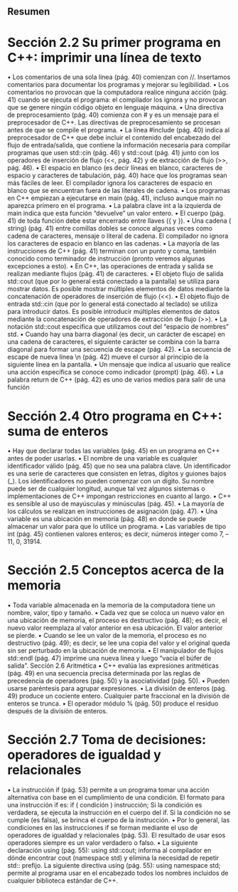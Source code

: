 ## Resumen
# Sección 2.2 Su primer programa en C++: imprimir una línea de texto
•	 Los comentarios de una sola línea (pág. 40) comienzan con //. Insertamos comentarios para documentar los
   programas y mejorar su legibilidad.
•	 Los comentarios no provocan que la computadora realice ninguna acción (pág. 41) cuando se ejecuta el programa: el compilador los ignora y no provocan que se genere ningún código objeto en lenguaje máquina.
•	 Una directiva de preprocesamiento (pág. 40) comienza con # y es un mensaje para el preprocesador de C++. Las
   directivas de preprocesamiento se procesan antes de que se compile el programa.
•	 La línea #include <iostream> (pág. 40) indica al preprocesador de C++ que debe incluir el contenido del encabezado del flujo de entrada/salida, que contiene la información necesaria para compilar programas que usen
   std::cin (pág. 46) y std::cout (pág. 41) junto con los operadores de inserción de flujo (<<, pág. 42) y de extracción de flujo (>>, pág. 46).
•	 El espacio en blanco (es decir líneas en blanco, caracteres de espacio y caracteres de tabulación, pág. 40) hace
   que los programas sean más fáciles de leer. El compilador ignora los caracteres de espacio en blanco que se encuentran fuera de las literales de cadena.
•	 Los programas en C++ empiezan a ejecutarse en main (pág. 41), incluso aunque main no aparezca primero en el
   programa.
•	 La palabra clave int a la izquierda de main indica que esta función “devuelve” un valor entero.
•	 El cuerpo (pág. 41) de toda función debe estar encerrado entre llaves ({ y }).
•	 Una cadena ( string) (pág. 41) entre comillas dobles se conoce algunas veces como cadena de caracteres, mensaje o literal de cadena. El compilador no ignora los caracteres de espacio en blanco en las cadenas.
•	 La mayoría de las instrucciones de C++ (pág. 41) terminan con un punto y coma, también conocido como
   terminador de instrucción (pronto veremos algunas excepciones a esto).
•	 En C++, las operaciones de entrada y salida se realizan mediante flujos (pág. 41) de caracteres.
•	 El objeto flujo de salida std::cout (que por lo general está conectado a la pantalla) se utiliza para mostrar
   datos. Es posible mostrar múltiples elementos de datos mediante la concatenación de operadores de inserción
   de flujo (<<).
•	 El objeto flujo de entrada std::cin (que por lo general está conectado al teclado) se utiliza para introducir datos.
   Es posible introducir múltiples elementos de datos mediante la concatenación de operadores de extracción de
   flujo (>>).
•	 La notación std::cout especifica que utilizamos cout del “espacio de nombres” std.
•	 Cuando hay una barra diagonal (es decir, un carácter de escape) en una cadena de caracteres, el siguiente carácter se combina con la barra diagonal para formar una secuencia de escape (pág. 42).
•	 La secuencia de escape de nueva línea \n (pág. 42) mueve el cursor al principio de la siguiente línea en la pantalla.
•	 Un mensaje que indica al usuario que realice una acción específica se conoce como indicador (prompt)
   (pág. 46).
•	 La palabra return de C++ (pág. 42) es uno de varios medios para salir de una función
# Sección 2.4 Otro programa en C++: suma de enteros
•	 Hay que declarar todas las variables (pág. 45) en un programa en C++ antes de poder usarlas.
•	 El nombre de una variable es cualquier identificador válido (pág. 45) que no sea una palabra clave. Un identificador es una serie de caracteres que consisten en letras, dígitos y guiones bajos (_). Los identificadores no pueden
   comenzar con un dígito. Su nombre puede ser de cualquier longitud, aunque tal vez algunos sistemas o implementaciones de C++ impongan restricciones en cuanto al largo.
•	 C++ es sensible al uso de mayúsculas y minúsculas (pág. 45).
•	 La mayoría de los cálculos se realizan en instrucciones de asignación (pág. 47).
•	 Una variable es una ubicación en memoria (pág. 48) en donde se puede almacenar un valor para que lo utilice
   un programa.
•	 Las variables de tipo int (pág. 45) contienen valores enteros; es decir, números integer como 7, –11, 0, 31914.
# Sección 2.5 Conceptos acerca de la memoria
•	 Toda variable almacenada en la memoria de la computadora tiene un nombre, valor, tipo y tamaño.
•	 Cada vez que se coloca un nuevo valor en una ubicación de memoria, el proceso es destructivo (pág. 48); es
   decir, el nuevo valor reemplaza al valor anterior en esa ubicación. El valor anterior se pierde.
•	 Cuando se lee un valor de la memoria, el proceso es no destructivo (pág. 49); es decir, se lee una copia del valor
   y el original queda sin ser perturbado en la ubicación de memoria.
•	 El manipulador de flujos std::endl (pág. 47) imprime una nueva línea y luego “vacía el búfer de salida”.
   Sección 2.6 Aritmética
•	 C++ evalúa las expresiones aritméticas (pág. 49) en una secuencia precisa determinada por las reglas de precedencia de operadores (pág. 50) y la asociatividad (pág. 50).
•	 Pueden usarse paréntesis para agrupar expresiones.
•	 La división de enteros (pág. 49) produce un cociente entero. Cualquier parte fraccional en la división de enteros se
trunca.
•	 El operador módulo % (pág. 50) produce el residuo después de la división de enteros.
# Sección 2.7 Toma de decisiones: operadores de igualdad y relacionales
•	 La instrucción if (pág. 53) permite a un programa tomar una acción alternativa con base en el cumplimiento
   de una condición. El formato para una instrucción if es:
   if ( condición )
       instrucción;
   Si la condición es verdadera, se ejecuta la instrucción en el cuerpo del if. Si la condición no se cumple (es falsa),
   se brinca el cuerpo de la instrucción.
•	 Por lo general, las condiciones en las instrucciones if se forman mediante el uso de operadores de igualdad y
   relacionales (pág. 53). El resultado de usar esos operadores siempre es un valor verdadero o falso.
•	 La siguiente declaración using (pág. 55):
    using std::cout;
   informa al compilador en dónde encontrar cout (namespace std) y elimina la necesidad de repetir std:: prefijo. La siguiente directiva using (pág. 55):
    using namespace std;
   permite al programa usar en el encabezado todos los nombres incluidos de cualquier biblioteca estándar de C++.
